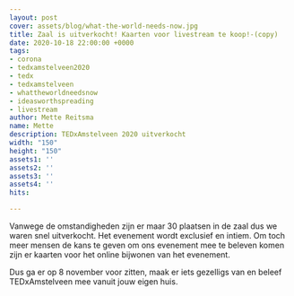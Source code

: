 ```yaml
---
layout: post
cover: assets/blog/what-the-world-needs-now.jpg
title: Zaal is uitverkocht! Kaarten voor livestream te koop!-(copy)
date: 2020-10-18 22:00:00 +0000
tags:
- corona
- tedxamstelveen2020
- tedx
- tedxamstelveen
- whattheworldneedsnow
- ideasworthspreading
- livestream
author: Mette Reitsma
name: Mette
description: TEDxAmstelveen 2020 uitverkocht
width: "150"
height: "150"
assets1: ''
assets2: ''
assets3: ''
assets4: ''
hits: 

---
```

Vanwege de omstandigheden zijn er maar 30 plaatsen in de zaal dus we waren snel uitverkocht. Het evenement wordt exclusief en intiem. Om toch meer mensen de kans te geven om ons evenement mee te beleven komen zijn er kaarten voor het online bijwonen van het evenement. 

Dus ga er op 8 november voor zitten, maak er iets gezelligs van en beleef TEDxAmstelveen mee vanuit jouw eigen huis. 